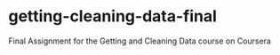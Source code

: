 # getting-cleaning-data-final
Final Assignment for the Getting and Cleaning Data course on Coursera
